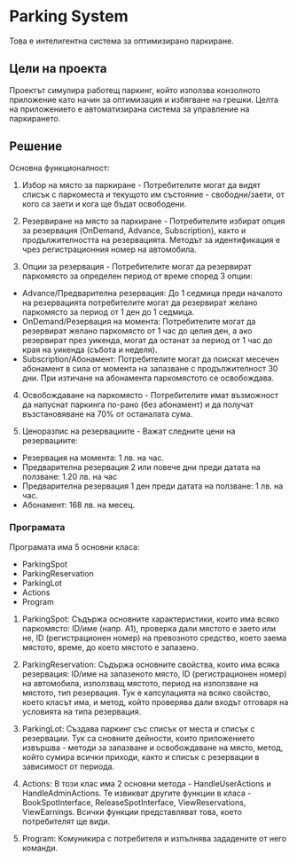 # Parking System
Това е интелигентна система за оптимизирано паркиране.
## Цели на проекта
Проектът симулира работещ паркинг, който използва конзолното приложение като начин за оптимизация и избягване на грешки. Целта на приложението е автоматизирана система за управление на паркирането.
## Решение
Основна функционалност:
1. Избор на място за паркиране -
   Потребителите могат да видят списък с паркоместа и текущото им състояние - свободни/заети, от кого са заети и кога ще бъдат освободени.
   
2. Резервиране на място за паркиране -
   Потребителите избират опция за резервация (OnDemand, Advance, Subscription), както и продължителността на резервацията. Методът за идентификация е чрез регистрационния номер на автомобила.

3. Опции за резервация - Потребителите могат да резервират паркомясто за определен период от време според 3 опции:
- Advance/Предварителна резервация: До 1 седмица преди началото на резервацията потребителите могат да резервират желано паркомясто за период от 1 ден до 1 седмица.
- OnDemand/Резервация на момента: Потребителите могат да резервират желано паркомясто от 1 час до целия ден, а ако резервират през уикенда, могат да останат за период от 1 час до края на уикенда (събота и неделя).
- Subscription/Абонамент: Потребителите могат да поискат месечен абонамент в сила от момента на запазване с продължителност 30 дни. При изтичане на абонамента паркомястото се освобождава.

4. Освобождаване на паркомясто -
   Потребителите имат възможност да напуснат паркинга по-рано (без абонамент) и да получат възстановяване на 70% от останалата сума.

5. Ценоразпис на резервациите - Важат следните цени на резервациите:
- Резервация на момента: 1 лв. на час.
- Предварителна резервация 2 или повече дни преди датата на ползване: 1.20 лв. на час
- Предварителна резервация 1 ден преди датата на ползване: 1 лв. на час.
- Абонамент: 168 лв. на месец.

### Програмата
Програмата има 5 основни класа:
- ParkingSpot
- ParkingReservation
- ParkingLot
- Actions
- Program

1. ParkingSpot:
Съдържа основните характеристики, които има всяко паркомясто:
ID/име (напр. A1), проверка дали мястото е заето или не, ID (регистрационен номер) на превозното средство, което заема мястото, време, до което мястото е запазено.

2. ParkingReservation:
Съдържа основните свойства, които има всяка резервация:
ID/име на запазеното място, ID (регистрационен номер) на автомобила, използващ мястото, период на използване на мястото, тип резервация. Тук е капсулацията на всяко свойство, което класът има, и метод, който проверява дали входът отговаря на условията на типа резервация.

3. ParkingLot:
Създава паркинг със списък от места и списък с резервации. Тук са сновните дейности, които приложението извършва - методи за запазване и освобождаване на място, метод, който сумира всички приходи, както и списък с резервации в зависимост от периода.

4. Actions:
В този клас има 2 основни метода - HandleUserActions и HandleAdminActions. Те извикват другите функции в класа - BookSpotInterface, ReleaseSpotInterface, ViewReservations, ViewEarnings. Всички функции представляват това, което потребителят ще види.

5. Program: 
Комуникира с потребителя и изпълнява зададените от него команди.
